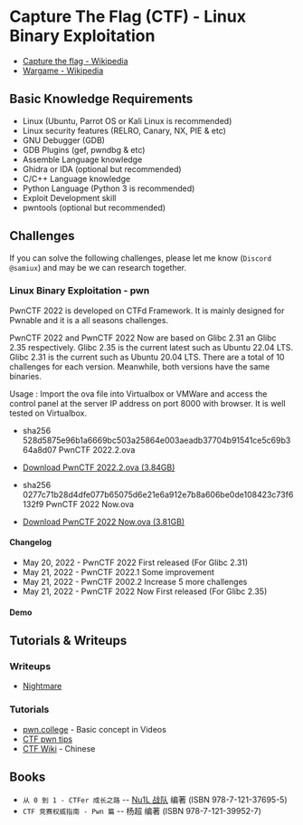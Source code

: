# Capture The Flag (CTF) - Linux Binary Exploitation

- [Capture the flag - Wikipedia](https://en.wikipedia.org/wiki/Capture_the_flag)  
- [Wargame - Wikipedia](https://en.wikipedia.org/wiki/Wargame_(hacking))  

## Basic Knowledge Requirements

- Linux  (Ubuntu, Parrot OS or Kali Linux is recommended)
- Linux security features  (RELRO, Canary, NX, PIE & etc)
- GNU Debugger (GDB)  
- GDB Plugins (gef, pwndbg & etc)  
- Assemble Language knowledge 
- Ghidra or IDA (optional but recommended)
- C/C++ Language knowledge 
- Python Language  (Python 3 is recommended)
- Exploit Development skill 
- pwntools (optional but recommended)  

## Challenges

If you can solve the following challenges, please let me know (```Discord @samiux```) and may be we can research together.  

### Linux Binary Exploitation - pwn

PwnCTF 2022 is developed on CTFd Framework.  It is mainly designed for Pwnable and it is a all seasons challenges.

PwnCTF 2022 and PwnCTF 2022 Now are based on Glibc 2.31 an Glibc 2.35 respectively.  Glibc 2.35 is the current latest such as Ubuntu 22.04 LTS.  Glibc 2.31 is the current such as Ubuntu 20.04 LTS.  There are a total of 10 challenges for each version.  Meanwhile, both versions have the same binaries.

Usage : Import the ova file into Virtualbox or VMWare and access the control panel at the server IP address on port 8000 with browser.
        It is well tested on Virtualbox.

- sha256  528d5875e96b1a6669bc503a25864e003aeadb37704b91541ce5c69b364a8d07  PwnCTF 2022.2.ova  

- [Download PwnCTF 2022.2.ova (3.84GB)](https://drive.google.com/file/d/1oUmLSSMIZELQZ5Gm1T-AITwGILdda3bo/view?usp=sharing)  

- sha256  0277c71b28d4dfe077b65075d6e21e6a912e7b8a606be0de108423c73f6132f9  PwnCTF 2022 Now.ova  

- [Download PwnCTF 2022 Now.ova (3.81GB)](https://drive.google.com/file/d/1cnPHk5um_WT6-owVFvhSLtNXheD7A6WE/view?usp=sharing)  

#### Changelog

- May 20, 2022 - PwnCTF 2022 First released (For Glibc 2.31)  
- May 21, 2022 - PwnCTF 2022.1 Some improvement  
- May 21, 2022 - PwnCTF 2002.2 Increase 5 more challenges  
- May 21, 2022 - PwnCTF 2022 Now First released (For Glibc 2.35)  

#### Demo



## Tutorials & Writeups

### Writeups  
- [Nightmare](https://guyinatuxedo.github.io/)  

### Tutorials  
- [pwn.college](https://pwn.college/)  - Basic concept in Videos   
- [CTF pwn tips](https://github.com/Naetw/CTF-pwn-tips)  
- [CTF Wiki](https://ctf-wiki.org/)  - Chinese  

## Books

- ```从 0 到 1 - CTFer 成长之路``` -- [Nu1L 战队]( https://www.nu1l.com/#/) 编著  (ISBN 978-7-121-37695-5)  
- ```CTF 竞赛权威指南 - Pwn 篇``` -- 杨超 编著  (ISBN 978-7-121-39952-7)  
